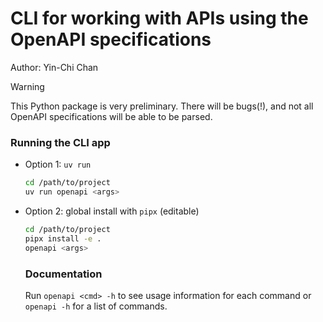 # CLI for working with APIs using the OpenAPI specifications

Author: Yin-Chi Chan

> [!WARNING]
> This Python package is very preliminary. There will be bugs(!), and not all OpenAPI specifications will be able to be parsed.

### Running the CLI app

- Option 1: `uv run`
    ```bash
    cd /path/to/project
    uv run openapi <args>
    ```
- Option 2: global install with `pipx` (editable)
  ```bash
  cd /path/to/project
  pipx install -e .
  openapi <args>
  ```

  ### Documentation

  Run `openapi <cmd> -h` to see usage information for each command or `openapi -h` for a list of commands.
